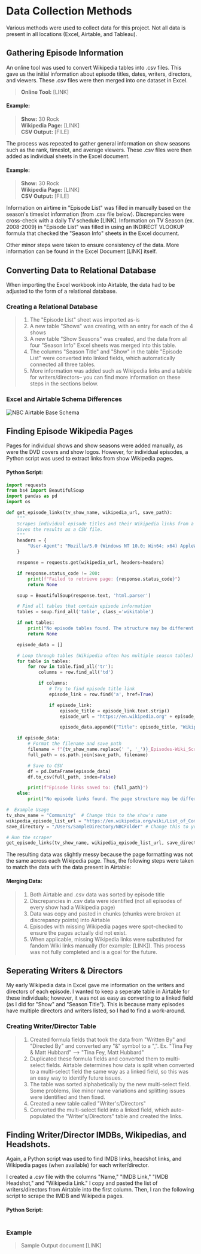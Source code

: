 # Data Collection Methods

Various methods were used to collect data for this project. Not all data is present in all locations (Excel, Airtable, and Tableau).


## Gathering Episode Information

An online tool was used to convert Wikipedia tables into .csv files. This gave us the initial information about episode titles, dates, writers, directors, and viewers. These .csv files were then merged into one dataset in Excel.

> **Online Tool:** [LINK]

#### Example:  
> **Show:** 30 Rock  
> **Wikipedia Page:** [LINK]  
> **CSV Output:** [FILE]  

The process was repeated to gather general information on show seasons such as the rank, timeslot, and average viewers. These .csv files were then added as individual sheets in the Excel document.

#### Example:  
> **Show:** 30 Rock  
> **Wikipedia Page:** [LINK]  
> **CSV Output:** [FILE]

Information on airtime in "Episode List" was filled in manually based on the season's timeslot information (from .csv file below). Discrepancies were cross-check with a daily TV schedule [LINK]. Information on TV Season (ex. 2008-2009) in "Episode List" was filled in using an INDIRECT VLOOKUP formula that checked the "Season Info" sheets in the Excel document.

Other minor steps were taken to ensure consistency of the data. More information can be found in the Excel Document [LINK] itself.

## Converting Data to Relational Database

When importing the Excel workbook into Airtable, the data had to be adjusted to the form of a relational database.

### Creating a Relational Database
> 1) The "Episode List" sheet was imported as-is
> 2) A new table "Shows" was creating, with an entry for each of the 4 shows
> 3) A new table "Show Seasons" was created, and the data from all four "Season Info" Excel sheets was merged into this table.
> 4) The columns "Season Title" and "Show" in the table "Episode List" were converted into linked fields, which automatically connected all three tables.
> 5) More information was added such as Wikipedia links and a tabkle for writers/directors– you can find more information on these steps in the sections below.

### Excel and Airtable Schema Differences

![NBC Airtable Base Schema](https://github.com/user-attachments/assets/707f955e-92b8-41e9-a321-fdeda1f83d14)

## Finding Episode Wikipedia Pages

Pages for individual shows and show seasons were added manually, as were the DVD covers and show logos. However, for individual episodes, a Python script was used to extract links from show Wikipedia pages.

#### Python Script:

```python
import requests
from bs4 import BeautifulSoup
import pandas as pd
import os

def get_episode_links(tv_show_name, wikipedia_url, save_path):
    """
    Scrapes individual episode titles and their Wikipedia links from a show's episode list page.
    Saves the results as a CSV file.
    """
    headers = {
        "User-Agent": "Mozilla/5.0 (Windows NT 10.0; Win64; x64) AppleWebKit/537.36 (KHTML, like Gecko) Chrome/91.0.4472.124 Safari/537.36"
    }

    response = requests.get(wikipedia_url, headers=headers)

    if response.status_code != 200:
        print(f"Failed to retrieve page: {response.status_code}")
        return None

    soup = BeautifulSoup(response.text, 'html.parser')

    # Find all tables that contain episode information
    tables = soup.find_all('table', class_='wikitable')

    if not tables:
        print("No episode tables found. The structure may be different for this page.")
        return None

    episode_data = []

    # Loop through tables (Wikipedia often has multiple season tables)
    for table in tables:
        for row in table.find_all('tr'):
            columns = row.find_all('td')

            if columns:
                # Try to find episode title link
                episode_link = row.find('a', href=True)

                if episode_link:
                    episode_title = episode_link.text.strip()
                    episode_url = "https://en.wikipedia.org" + episode_link['href']

                    episode_data.append({"Title": episode_title, "Wikipedia Link": episode_url})

    if episode_data:
        # Format the filename and save path
        filename = f"{tv_show_name.replace(' ', '_')}_Episodes-Wiki_Scrape.csv"
        full_path = os.path.join(save_path, filename)

        # Save to CSV
        df = pd.DataFrame(episode_data)
        df.to_csv(full_path, index=False)

        print(f"Episode links saved to: {full_path}")
    else:
        print("No episode links found. The page structure may be different.")

#  Example Usage
tv_show_name = "Community"  # Change this to the show's name
wikipedia_episode_list_url = "https://en.wikipedia.org/wiki/List_of_Community_episodes" # Change this to the show's Wikipedia page that contains a list of episodes
save_directory = "/Users/SampleDirectory/NBCFolder" # Change this to your directory

# Run the scraper
get_episode_links(tv_show_name, wikipedia_episode_list_url, save_directory)

```


The resulting data was slightly messy because the page formatting was not the same across each Wikipedia page. Thus, the following steps were taken to match the data with the data present in Airtable:

#### Merging Data:
> 1) Both Airtable and .csv data was sorted by episode title
> 2) Discrepancies in .csv data were identified (not all episodes of every show had a Wikipedia page)
> 3) Data was copy and pasted in chunks (chunks were broken at discrepancy points) into Airtable
> 4) Episodes with missing Wikipedia pages were spot-checked to ensure the pages actually did not exist.
> 5) When applicable, missing Wikipedia links were substituted for fandom Wiki links manually (for example: [LINK]). This process was not fully completed and is a goal for the future.


## Seperating Writers & Directors
My early Wikipedia data in Excel gave me information on the writers and directors of each episode. I wanted to keep a seperate table in Airtable for these individuals; however, it was not as easy as converting to a linked field (as I did for "Show" and "Season Title"). This is because many episodes have multiple directors and writers listed, so I had to find a work-around.

### Creating Writer/Director Table
> 1) Created formula fields that took the data from "Written By" and "Directed By" and converted any "&" symbol to a ",". Ex. "Tina Fey & Matt Hubbard" –> "Tina Fey, Matt Hubbard"
> 2) Duplicated these formula fields and converted them to multi-select fields. Airtable determines how data is split when converted to a multi-select field the same way as a linked field, so this was an easy way to identify future issues.
> 3) The table was sorted alphabetically by the new multi-select field. Some problems, like minor name variations and splitting issues were identified and then fixed.
> 4) Created a new table called "Writer's/Directors"
> 5) Converted the multi-select field into a linked field, which auto-populated the "Writer's/Directors" table and created the links.


## Finding Writer/Director IMDBs, Wikipedias, and Headshots.

Again, a Python script was used to find IMDB links, headshot links, and Wikipedia pages (when available) for each writer/director.

I created a .csv file with the columns "Name," "IMDB Link," "IMDB Headshot," and "Wikipedia Link." I copy and pasted the list of writers/directors from Airtable into the first column. Then, I ran the following script to scrape the IMDB and Wikipedia pages.

#### Python Script:

```python

```

### Example
> Sample Output document [LINK]




